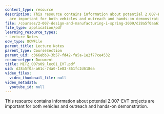 ```yaml
---
content_type: resource
description: This resource contains information about potential 2.007-EVT projects
  are important for both vehicles and outreach and hands-on demonstration.
file: /courses/2-007-design-and-manufacturing-i-spring-2009/d28a5f0aa61c74a01e83861fc2d618ea_MIT2_007s09_lec01_EVT.pdf
file_type: application/pdf
learning_resource_types:
- Lecture Notes
ocw_type: OCWFile
parent_title: Lecture Notes
parent_type: CourseSection
parent_uid: c366ebb8-3b57-fd42-fa5a-1e2f77ce4532
resourcetype: Document
title: MIT2_007s09_lec01_EVT.pdf
uid: d28a5f0a-a61c-74a0-1e83-861fc2d618ea
video_files:
  video_thumbnail_file: null
video_metadata:
  youtube_id: null
---
```

This resource contains information about potential 2.007-EVT projects are important for both vehicles and outreach and hands-on demonstration.

